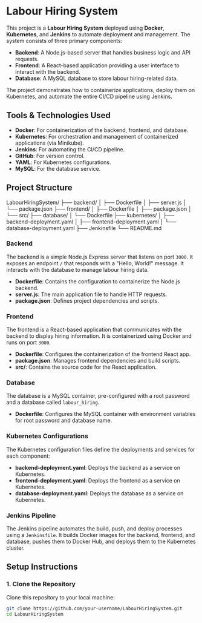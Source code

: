 # Labour Hiring System

This project is a **Labour Hiring System** deployed using **Docker**, **Kubernetes**, and **Jenkins** to automate deployment and management. The system consists of three primary components:

- **Backend**: A Node.js-based server that handles business logic and API requests.
- **Frontend**: A React-based application providing a user interface to interact with the backend.
- **Database**: A MySQL database to store labour hiring-related data.

The project demonstrates how to containerize applications, deploy them on Kubernetes, and automate the entire CI/CD pipeline using Jenkins.

## Tools & Technologies Used

- **Docker**: For containerization of the backend, frontend, and database.
- **Kubernetes**: For orchestration and management of containerized applications (via Minikube).
- **Jenkins**: For automating the CI/CD pipeline.
- **GitHub**: For version control.
- **YAML**: For Kubernetes configurations.
- **MySQL**: For the database service.

## Project Structure

LabourHiringSystem/ ├── backend/ │ ├── Dockerfile │ ├── server.js │ └── package.json ├── frontend/ │ ├── Dockerfile │ ├── package.json │ └── src/ ├── database/ │ └── Dockerfile ├── kubernetes/ │ ├── backend-deployment.yaml │ ├── frontend-deployment.yaml │ └── database-deployment.yaml ├── Jenkinsfile └── README.md


### Backend

The backend is a simple Node.js Express server that listens on port `3000`. It exposes an endpoint `/` that responds with a "Hello, World!" message. It interacts with the database to manage labour hiring data.

- **Dockerfile**: Contains the configuration to containerize the Node.js backend.
- **server.js**: The main application file to handle HTTP requests.
- **package.json**: Defines project dependencies and scripts.

### Frontend

The frontend is a React-based application that communicates with the backend to display hiring information. It is containerized using Docker and runs on port `3000`.

- **Dockerfile**: Configures the containerization of the frontend React app.
- **package.json**: Manages frontend dependencies and build scripts.
- **src/**: Contains the source code for the React application.

### Database

The database is a MySQL container, pre-configured with a root password and a database called `labour_hiring`.

- **Dockerfile**: Configures the MySQL container with environment variables for root password and database name.

### Kubernetes Configurations

The Kubernetes configuration files define the deployments and services for each component:

- **backend-deployment.yaml**: Deploys the backend as a service on Kubernetes.
- **frontend-deployment.yaml**: Deploys the frontend as a service on Kubernetes.
- **database-deployment.yaml**: Deploys the database as a service on Kubernetes.

### Jenkins Pipeline

The Jenkins pipeline automates the build, push, and deploy processes using a `Jenkinsfile`. It builds Docker images for the backend, frontend, and database, pushes them to Docker Hub, and deploys them to the Kubernetes cluster.

## Setup Instructions

### 1. Clone the Repository

Clone this repository to your local machine:

```bash
git clone https://github.com/your-username/LabourHiringSystem.git
cd LabourHiringSystem



